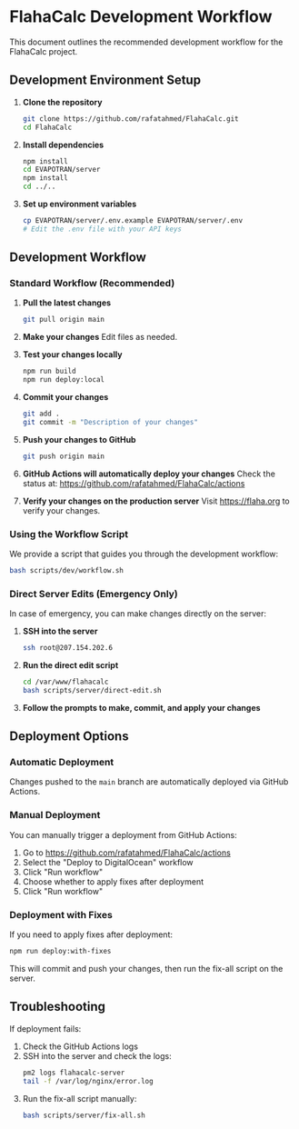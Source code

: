 # FlahaCalc Development Workflow

This document outlines the recommended development workflow for the FlahaCalc project.

## Development Environment Setup

1. **Clone the repository**
   ```bash
   git clone https://github.com/rafatahmed/FlahaCalc.git
   cd FlahaCalc
   ```

2. **Install dependencies**
   ```bash
   npm install
   cd EVAPOTRAN/server
   npm install
   cd ../..
   ```

3. **Set up environment variables**
   ```bash
   cp EVAPOTRAN/server/.env.example EVAPOTRAN/server/.env
   # Edit the .env file with your API keys
   ```

## Development Workflow

### Standard Workflow (Recommended)

1. **Pull the latest changes**
   ```bash
   git pull origin main
   ```

2. **Make your changes**
   Edit files as needed.

3. **Test your changes locally**
   ```bash
   npm run build
   npm run deploy:local
   ```

4. **Commit your changes**
   ```bash
   git add .
   git commit -m "Description of your changes"
   ```

5. **Push your changes to GitHub**
   ```bash
   git push origin main
   ```

6. **GitHub Actions will automatically deploy your changes**
   Check the status at: https://github.com/rafatahmed/FlahaCalc/actions

7. **Verify your changes on the production server**
   Visit https://flaha.org to verify your changes.

### Using the Workflow Script

We provide a script that guides you through the development workflow:

```bash
bash scripts/dev/workflow.sh
```

### Direct Server Edits (Emergency Only)

In case of emergency, you can make changes directly on the server:

1. **SSH into the server**
   ```bash
   ssh root@207.154.202.6
   ```

2. **Run the direct edit script**
   ```bash
   cd /var/www/flahacalc
   bash scripts/server/direct-edit.sh
   ```

3. **Follow the prompts to make, commit, and apply your changes**

## Deployment Options

### Automatic Deployment

Changes pushed to the `main` branch are automatically deployed via GitHub Actions.

### Manual Deployment

You can manually trigger a deployment from GitHub Actions:

1. Go to https://github.com/rafatahmed/FlahaCalc/actions
2. Select the "Deploy to DigitalOcean" workflow
3. Click "Run workflow"
4. Choose whether to apply fixes after deployment
5. Click "Run workflow"

### Deployment with Fixes

If you need to apply fixes after deployment:

```bash
npm run deploy:with-fixes
```

This will commit and push your changes, then run the fix-all script on the server.

## Troubleshooting

If deployment fails:

1. Check the GitHub Actions logs
2. SSH into the server and check the logs:
   ```bash
   pm2 logs flahacalc-server
   tail -f /var/log/nginx/error.log
   ```
3. Run the fix-all script manually:
   ```bash
   bash scripts/server/fix-all.sh
   ```